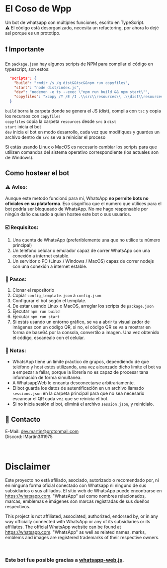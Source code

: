 # El Coso de Wpp
Un bot de whatsapp con múltiples funciones, escrito en TypeScript.<br>
⚠️ El código está desorganizado, necesita un refactoring, por ahora lo dejé así porque es un prototipo.

## ❗ Importante
En `package.json` hay algunos scripts de NPM para compilar el código en typescript, son estos:
```json
  "scripts": {
    "build": "rmdir /s /q dist&&tsc&&npm run copyfiles",
    "start": "node dist/index.js",
    "dev": "nodemon -e ts --exec \"npm run build && npm start\"",
    "copyfiles": "xcopy /Y /E /I .\\src\\resources\\ .\\dist\\resources"
  }
```
`build` borra la carpeta donde se genera el JS (dist), compila con `tsc` y copia los recursos con `copyfiles`<br>
`copyfiles` copia la carpeta `resources` desde 
`src` a `dist`<br>
`start` inicia el bot<br>
`dev` inicia el bot en modo desarrollo, cada vez que modifiques y guardes un archivo dentro de `src` se va a reiniciar el proceso<br>

Si estás usando Linux o MacOS es necesario cambiar los scripts para que utilizen comandos del sistema operativo correspondiente (los actuales son de Windows).


## Como hostear el bot
### ⚠️ Aviso:
Aunque este metodo funcionó para mí, WhatsApp **no permite bots no oficiales en su plataforma**. Eso sisgnifica que el numero que utilices para el bot podría ser bloqueado de WhatsApp. No me hago responsable por ningún daño causado a quien hostee este bot o sus usuarios.
<br>

### ☑️ Requisitos:
1. Una cuenta de WhatsApp (preferiblemente una que no utilice tu número principal)
2. Un teléfono celular o emulador capaz de correr WhatsApp con una conexión a internet estable.
3. Un servidor o PC (Linux / Windows / MacOS) capaz de correr nodejs con una conexión a internet estable.

### 📔 Pasos:
1. Clonar el repositorio
2. Copiar `config_template.json` a `config.json`
3. Configurar el bot según el template.
4. De estar usando Linux o MacOS, arreglar los scripts de `package.json`
5. Ejecutar `npm run build`
6. Ejecutar `npm run start`
7. Si estás usando un entorno gráfico, se va a abrir tu visualizador de imágenes con un código QR, si no, el código QR se va a mostrar en forma de base64 por la consola, convertilo a imagen. Una vez obtenido el código, escanealo con el celular.


### 📝 Notas:
* WhatsApp tiene un límite práctico de grupos, dependiendo de que teléfono y host estés utilizando, una vez alcanzado dicho límite el bot va a empezar a fallar, porque la librería no es capaz de procesar tana información de forma simultanea.
* A WhatsappWeb le encanta desconectarse arbitrariamente.
* El bot guarda los datos de autentificación en un archivo llamado `sessions.json` en la carpeta principal para que no sea necesario escanear el QR cada vez que se reinicia el bot.
* Si no inicia sesión el bot, eliminá el archivo `session.json`, y reinicialo.


## 📧 Contacto
E-Mail: dev.martin@protonmail.com<br>
Discord: lMartin3#1975

<br>

# Disclaimer

Este proyecto no está afiliado, asociado, autorizado o recomendado por, ni en ninguna forma oficial conectado con Whatsapp ni ninguno de sus subsidiarios o sus afiliados. El sitio web de WhatsApp puede encontrarse en https://whatsapp.com. "WhatsApp" así como nombres relacionados, marcas, emblemas e imágenes son marcas registradas de sus dueños respectivos.

This project is not affiliated, associated, authorized, endorsed by, or in any way officially connected with WhatsApp or any of its subsidiaries or its affiliates. The official WhatsApp website can be found at https://whatsapp.com. "WhatsApp" as well as related names, marks, emblems and images are registered trademarks of their respective owners.


<br>

### Este bot fue posible gracias a [whatsapp-web.js](https://github.com/pedroslopez/whatsapp-web.js).

<br>